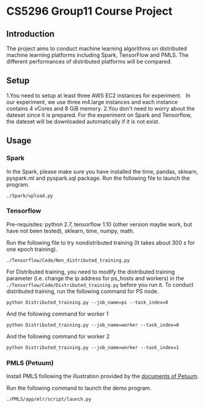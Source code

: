 # CS5296 Group11 Course Project

## Introduction
The project aims to conduct machine learning algorithms on distributed machine learning platforms including Spark, TensorFlow and PMLS. The different performances of distributed platforms will be compared.

## Setup
1.You need to setup at least three AWS EC2 instances for experiment. 
&ensp;In our experiment, we use three m4.large instances and each instance contains 4 vCores and 8 GiB memory.
2.You don't need to worry about the dateset since it is prepared. For the experiment on Spark and Tensorflow, the dateset will be downloaded automatically if it is not exist.


## Usage

### Spark
In the Spark, please make sure you have installed the time, pandas, sklearn, pyspark.ml and pyspark.sql package.
Run the following file to launch the program. 
```
./Spark/upload.py
```

### Tensorflow
Pre-requisites: python 2.7, tensorflow 1.10 (other version maybe work, but have not been tested), sklearn, time, numpy, math.

Run the following file to try nondistributed training (It takes about 300 s for one epoch training). 
```
./Tensorflow/Code/Non_distributed_training.py
```
For Distributed training, you need to modify the distributed training parameter (i.e. change the ip address for ps_hosts and workers) in the ```./Tensorflow/Code/Distributed_training.py``` before you run it.
To conduct distributed training, run the following command for PS node.
```
python Distributed_training.py --job_name=ps --task_index=0
```
And the following command for worker 1
```
python Distributed_training.py --job_name=worker --task_index=0
```
And the following command for worker 2
```
python Distributed_training.py --job_name=worker --task_index=1
```

### PMLS (Petuum)

Install PMLS following the illustration provided by the [documents of Petuum](https://pmls.readthedocs.io/en/latest/index.html).


Run the following command to launch the demo program. 


```
./PMLS/app/mlr/script/launch.py
```
